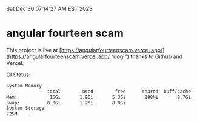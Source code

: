 Sat Dec 30 07:14:27 AM EST 2023

# angular fourteen scam


This project is live at [https://angularfourteenscam.vercel.app/](https://angularfourteenscam.vercel.app/ "dog!") thanks to Github and Vercel.

CI Status: 

```bash
System Memory
               total        used        free      shared  buff/cache   available
Mem:            15Gi       1.9Gi       5.3Gi       288Mi       8.7Gi        13Gi
Swap:          8.0Gi       1.2Mi       8.0Gi
System Storage
725M	.
```
```bash
